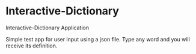 # Interactive-Dictionary
Interactive-Dictionary Application

Simple test app for user input using a json file.
Type any word and you will receive its definition.
